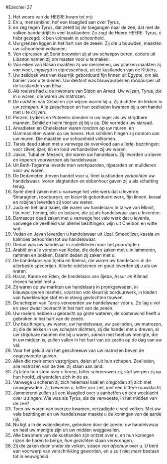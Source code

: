 #Ezechiel 27
1. Het woord van de HEERE kwam tot mij:
2. En u, mensenkind, hef een klaaglied aan over Tyrus,
3. en zeg tegen Tyrus, dat zetelt bij *de* toegangen naar de zee, dat met de volken handeldrijft in veel kustlanden: Zo zegt de Heere HEERE: Tyrus, ú hebt gezegd: Ik ben volmaakt in schoonheid. 
4. Uw grenzen liggen in het hart van de zeeën. Zij die u bouwden, maakten uw schoonheid volkomen. 
5. *Van* cipressen uit Senir bouwden zij al uw *scheeps*vloeren, ceders uit Libanon namen zij om masten voor u te maken. 
6. *Van* eiken van Basan maakten zij uw roeiriemen, uw planken maakten zij *van* ivoor, *ingelegd* in cipressen*hout*, uit de kustlanden van de Kittiërs. 
7. Uw zeildoek was van kleurrijk geborduurd fijn linnen uit Egypte, om als banier voor u te dienen. Uw dek*tent* was blauwpurper en roodpurper uit de kustlanden van Elisa. 
8. *Als* roeiers had u de inwoners van Sidon en Arvad. Uw wijzen, Tyrus, *die* in u waren, díe waren uw matrozen. 
9. De oudsten van Gebal en zijn wijzen waren bij u. Zij dichtten de lekken in uw *schepen*. Alle zeeschepen en hun zeelieden kwamen bij u om handel met u te drijven. 
10. Perzen, Lydiërs en Puteeërs dienden in uw leger als uw strijdbare mannen. Schild en helm hingen zij bij u op. Díe vormden uw sieraad. 
11. Arvadieten en Chelekieten waren rondom op uw muren, en Gammadieten waren op uw torens. Hun schilden hingen zij rondom aan uw muren. Díe maakten uw schoonheid volkomen.
12. Tarsis deed zaken met u vanwege de overvloed aan allerlei bezittingen: voor zilver, ijzer, tin en lood verhandelden zij uw waren.
13. Javan, Tubal en Mesech, díe waren uw handelaars. Zij leverden u slaven en koperen voorwerpen als handelswaar.
14. Uit Beth-Togarma leverde men *werk*paarden, rijpaarden en muildieren voor uw waren.
15. De Dedanieten dreven handel voor u. Veel kustlanden *verkochten* uw handelswaar. Ivoren slagtanden en ebbenhout gaven zij u als schatting terug.
16. Syrië deed zaken met u vanwege het vele werk dat u leverde. Smaragden, roodpurper, en kleurrijk geborduurd werk, fijn linnen, koraal en robijnen leverden zij voor uw waren.
17. Juda en het land Israël, díe waren uw handelaars in tarwe van Minnit, fijn meel, honing, olie en balsem, *die* zij als handelswaar aan u leverden.
18. Damascus deed zaken met u vanwege het vele werk dat u leverde, vanwege de veelheid van allerlei bezittingen: wijn uit Chelbon en witte wol.
19. Vedan en Javan leverden u handelswaar uit Uzal. Smeedijzer, kassia en kalmoes behoorden tot uw handelswaar.
20. Dedan was uw handelaar in zadelkleden voor het *paard*rijden.
21. Arabië en alle vorsten van Kedar, die deden zaken met u in lammeren, rammen en bokken. Daarin deden zij zaken met u.
22. De handelaars van Sjeba en Raëma, díe waren uw handelaars in de allerbeste specerijen. Allerlei edelstenen en goud leverden zij *u* als uw waren.
23. Haran, Kanne en Eden, de handelaars van Sjeba, Assur *en* Kilmad dreven handel met u.
24. Zij waren op uw markten uw handelaars in pronkgewaden, in blauwpurperen mantels, *voorzien van* kleurrijk borduurwerk, in kleden van tweekleurige stof en in stevig gevlochten touwen.
25. De schepen van Tarsis vervoerden uw handelswaar voor u. Zo lag u vol en zeer zwaar bevracht in het hart van de zeeën. 
26. Uw roeiers hebben u gebracht op grote wateren, de oostenwind heeft u gebroken in het hart van de zeeën.
27. Uw bezittingen, uw waren, uw handelswaar, uw zeelieden, uw matrozen, zij die de lekken in uw *schepen* dichtten, zij die handel met u dreven, al uw strijdbare mannen die bij u waren, *samen* met heel uw menigte, die in uw midden is, zullen vallen in het hart van de zeeën op de dag van uw val. 
28. Voor het geluid van het geschreeuw van uw matrozen beven de opgezweepte golven. 
29. Allen die roeiriemen vastgrijpen, dalen af uit hun schepen. Zeelieden, alle matrozen van de zee: zij staan aan land. 
30. Zij laten hun stem over u horen, bitter schreeuwen zij, stof werpen zij op hun hoofd, zij wentelen zich in de as. 
31. Vanwege u scheren zij zich helemaal kaal en omgorden zij zich met rouwgewaden. Zij bewenen u, bitter van ziel, *met* een bittere rouwklacht. 
32. Jammerend zullen zij een klaaglied over u aanheffen en een weeklacht over u zingen: Wie was als Tyrus, als de verwoeste, in het midden van de zee? 
33. Toen uw waren van overzee kwamen, verzadigde u veel volken. Met uw vele bezittingen en uw handelswaar maakte u de koningen van de aarde rijk. 
34. Nu ligt u in de waterdiepten, gebroken door de zeeën; uw handelswaar en heel uw menigte zijn uit uw midden weggevallen. 
35. Alle bewoners van de kustlanden zijn ontzet over u, en hun koningen rijzen de haren te berge, *hun* gezichten staan verwrongen. 
36. Zij die zaken doen onder de volken, sissen *van afschuw* over u. U bent een voorwerp van verschrikking geworden, en u zult niet *meer* bestaan tot in eeuwigheid.
